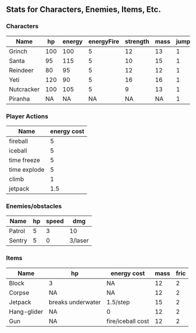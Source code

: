 ## Stats for Characters, Enemies, Items, Etc.

### Characters
| Name | hp | energy | energyFire | strength | mass | jumpsMax | jump_height | moveSpeed | fric |
| --- | --- | --- | --- | --- | --- | --- | --- | --- | --- |
| Grinch | 100 | 100 | 5 | 12 | 13 | 1 | 7.1 | 4 | 2 |
| Santa | 95 | 115 | 5 | 10 | 15 | 1 | 7.0 | 4 | 2 |
| Reindeer | 80 | 95 | 5 | 12 | 12 | 1 | 7.5   | 4 | 2 |
| Yeti | 120 | 90 | 5 | 16 | 16 | 1 | 6.8 | 4 | 2 |
| Nutcracker | 100 | 105 | 5 | 9 | 13 | 1 | 7.3 | 4 | 2 |
| Piranha | NA | NA | NA | NA | NA | 1 | 6 | 4 | 2 |

### Player Actions
| Name | energy cost |
| --- | --- |
| fireball | 5 |
| iceball | 5 |
| time freeze | 5 |
| time explode | 5 |
| climb | 1 |
| jetpack | 1.5 |

### Enemies/obstacles
| Name | hp | speed | dmg |
| --- | --- | --- | --- |
| Patrol | 5 | 3 | 10 |
| Sentry | 5 | 0 | 3/laser |

### Items
| Name | hp | energy cost | mass | fric |
| --- | --- | --- | --- | --- |
| Block | 3 | NA | 12 | 2 |
| Corpse | NA | NA | 12 | 2 |
| Jetpack | breaks underwater | 1.5/step | 15 | 2 | 
| Hang-glider| NA | 0 | 12 | 2 |
| Gun | NA | fire/iceball cost | 12 | 2 | 
